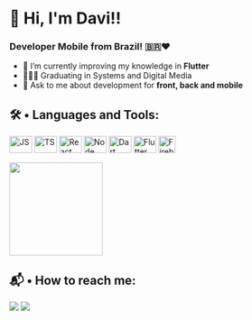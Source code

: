 <h1 align="left">🫡 Hi, I'm Davi!!</h1>
<h3 align="left">Developer Mobile from Brazil! 🇧🇷❤️</h3>

- 📝 I’m currently improving my knowledge in **Flutter**
- 👨🏻‍🎓 Graduating in Systems and Digital Media
- 💬 Ask to me about development for **front, back and mobile** <br>

## 🛠 • Languages and Tools:
<div style="display: inline_block">
  <img align="center" alt="JS" height="30" width="40" src="https://cdn.jsdelivr.net/gh/devicons/devicon/icons/javascript/javascript-original.svg">
  <img align="center" alt="TS" height="30" width="40" src="https://cdn.jsdelivr.net/gh/devicons/devicon@latest/icons/typescript/typescript-original.svg"> 
  <img align="center" alt="React" height="30" width="40" src="https://cdn.jsdelivr.net/gh/devicons/devicon/icons/react/react-original.svg"> 
  <img align="center" alt="Node" height="30" width="40"  src="https://cdn.jsdelivr.net/gh/devicons/devicon/icons/nodejs/nodejs-original.svg" />
  <img align="center" alt="Dart" height="30" width="40" src="https://cdn.jsdelivr.net/gh/devicons/devicon/icons/dart/dart-original.svg"> 
  <img align="center" alt="Flutter" height="30" width="40" src="https://cdn.jsdelivr.net/gh/devicons/devicon/icons/flutter/flutter-original.svg">
  <img align="center" alt="Firebase" height="30" src="https://firebase.google.com/static/downloads/brand-guidelines/PNG/logo-logomark.png?hl=pt-br"> 

  
</div><br>
<img height="165em" src="https://github-readme-stats.vercel.app/api/top-langs/?username=davifariasp&layout=compact&langs_count=4&theme=city_lights"/>
  
## 📬 • How to reach me:
<div>
  <a href = "mailto:contatodavifariasp@gmail.com"><img src="https://img.shields.io/badge/-Gmail-%23333?style=for-the-badge&logo=gmail&logoColor=white" target="_blank"></a>
  <a href="https://www.linkedin.com/in/davi-farias-pinheiro-047480214/" target="_blank"><img src="https://img.shields.io/badge/-LinkedIn-%230077B5?style=for-the-badge&logo=linkedin&logoColor=white" target="_blank"></a>
</div>

